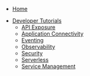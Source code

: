 * [Home](/)
<!-- markdown-link-check-disable -->
* [Developer Tutorials](/03-tutorials/README.md)
  * [API Exposure](/03-tutorials/00-api-exposure/README.md)
  * [Application Connectivity](/03-tutorials/00-application-connectivity/README.md)
  * [Eventing](/03-tutorials/00-eventing/README.md)
  * [Observability](/03-tutorials/00-observability.md)
  * [Security](/03-tutorials/00-security/README.md)
  * [Serverless](/03-tutorials/00-serverless/README.md)
  * [Service Management](/03-tutorials/00-service-management/smgt-01-deploy-service.md)
<!-- markdown-link-check-enable -->
